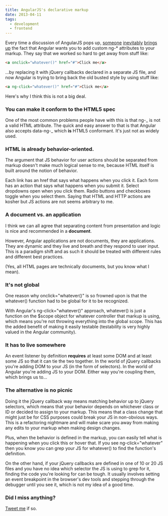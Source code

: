 ```yaml
---
title: AngularJS's declarative markup
date: 2013-04-11
tags:
  - development
  - frontend
---
```


Every time a discussion of AngularJS pops up, [someone](http://www.reddit.com/r/programming/comments/y6vw0/angularjs_an_awesome_javascript_library/c5sygyn) [inevitably](https://news.ycombinator.com/item?id=5526058) [brings](https://news.ycombinator.com/item?id=4375821) [up](https://news.ycombinator.com/item?id=5169170) the fact that Angular wants you to add custom ng-\* attributes to your markup. They say that we worked so hard to get away from stuff like:

```html
<a onclick="whatever()" href="#">Click me</a>
```

...by replacing it with jQuery callbacks declared in a separate JS file, and now Angular is trying to bring back the old busted style by using stuff like:

```html
<a ng-click="whatever()" href="#">Click me</a>
```

Here's why I think this is not a big deal.

### You can make it conform to the HTML5 spec

One of the most common problems people have with this is that ng-_ is not a valid HTML attribute. The quick and easy answer to that is that Angular also accepts data-ng-_ which **is** HTML5 conformant. It's just not as widely used.

### HTML is already behavior-oriented.

The argument that JS behavior for user actions should be separated from markup doesn't make much logical sense to me, because HTML itself is built around the notion of behavior.

Each link has an href that says what happens when you click it. Each form has an action that says what happens when you submit it. Select dropdowns open when you click them. Radio buttons and checkboxes toggle when you select them. Saying that HTML and HTTP actions are kosher but JS actions are not seems arbitrary to me.

### A document vs. an application

I think we can all agree that separating content from presentation and logic is nice and recommended in a **document**.

However, Angular applications are not documents, they are applications. They are dynamic and they live and breath and they respond to user input. This is a paradigm shift and as such it should be treated with different rules and different best practices.

(Yes, all HTML pages are technically documents, but you know what I mean).

### It's not global

One reason why onclick="whatever()" is so frowned upon is that the whatever() function had to be global for it to be recognized.

With Angular's ng-click="whatever()" approach, whatever() is just a function on the $scope object for whatever controller that markup is using, which means you're not throwing everything into the global scope. This has the added benefit of making it easily testable (testability is very highly valued in the Angular community).

### It has to live somewhere

An event listener by definition **requires** at least some DOM and at least some JS so that it can tie the two together. In the world of jQuery callbacks you're adding DOM to your JS (in the form of selectors). In the world of Angular you're adding JS to your DOM. Either way you're coupling them, which brings us to...

### The alternative is no picnic

Doing it the jQuery callback way means matching behavior up to jQuery selectors, which means that your behavior depends on whichever class or ID or decided to assign to your markup. This means that a class change that might just be for CSS purposes could break your JS in non-obvious ways. This is a refactoring nightmare and will make scare you away from making any edits to your markup when making design changes.

Plus, when the behavior is defined in the markup, you can easily tell what is happening when you click this or hover that. If you see ng-click="whatever" then you know you can grep your JS for whatever() to find the function's definition.

On the other hand, if your jQuery callbacks are defined in one of 10 or 20 JS files and you have no idea which selector the JS is using to grep for it, finding the code you're looking for can be tough. It usually involves setting an event breakpoint in the browser's dev tools and stepping through the debugger until you see it, which is not my idea of a good time.

### Did I miss anything?

[Tweet me](http://twitter.com/mcrittenden) if so.
